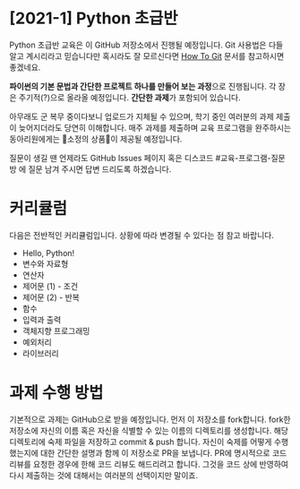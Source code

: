 # [2021-1] Python 초급반
Python 초급반 교육은 이 GitHub 저장소에서 진행될 예정입니다.
Git 사용법은 다들 알고 계시리라고 믿습니다만 혹시라도 잘 모르신다면 [How To Git](https://github.com/1982kca/how-to/tree/main/git) 문서를 참고하시면 좋겠네요.

**파이썬의 기본 문법과 간단한 프로젝트 하나를 만들어 보는 과정**으로 진행됩니다.
각 장은 주기적(?)으로 올라올 예정입니다. **간단한 과제**가 포함되어 있습니다.

아무래도 군 복무 중이다보니 업로드가 지체될 수 있으며, 학기 중인 여러분의 과제 제출이 늦어지더라도 당연히 이해합니다.
매주 과제를 제출하며 교육 프로그램을 완주하시는 동아리원에게는 🎉소정의 상품🎉이 제공될 예정입니다.

질문이 생길 땐 언제라도 GitHub Issues 페이지 혹은 디스코드 #교육-프로그램-질문방 에 질문 남겨 주시면 답변 드리도록 하겠습니다.

# 커리큘럼
다음은 전반적인 커리큘럼입니다.
상황에 따라 변경될 수 있다는 점 참고 바랍니다.
- Hello, Python!
- 변수와 자료형
- 연산자
- 제어문 (1) - 조건
- 제어문 (2) - 반복
- 함수
- 입력과 출력
- 객체지향 프로그래밍
- 예외처리
- 라이브러리

# 과제 수행 방법
기본적으로 과제는 GitHub으로 받을 예정입니다.
먼저 이 저장소를 fork합니다.
fork한 저장소에 자신의 이름 혹은 자신을 식별할 수 있는 이름의 디렉토리를 생성합니다.
해당 디렉토리에 숙제 파일을 저장하고 commit & push 합니다.
자신이 숙제를 어떻게 수행했는지에 대한 간단한 설명과 함께 이 저장소로 PR을 보냅니다.
PR에 명시적으로 코드 리뷰를 요청한 경우에 한해 코드 리뷰도 해드리려고 합니다.
그것을 코드 상에 반영하여 다시 제출하는 것에 대해서는 여러분의 선택이지만 말이죠.
